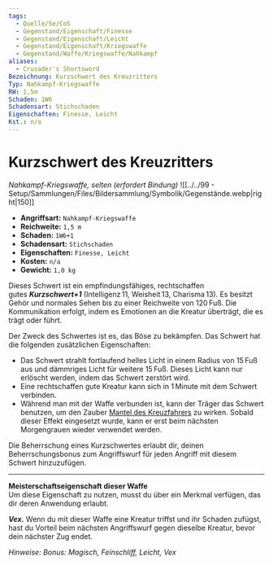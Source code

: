 ```yaml
---
tags:
  - Quelle/5e/CoS
  - Gegenstand/Eigenschaft/Finesse
  - Gegenstand/Eigenschaft/Leicht
  - Gegenstand/Eigenschaft/Kriegswaffe
  - Gegenstand/Waffe/Kriegswaffe/Nahkampf
aliases:
  - Crusader's Shortsword
Bezeichnung: Kurzschwert des Kreuzritters
Typ: Nahkampf-Kriegswaffe
RW: 1,5m
Schaden: 1W6
Schadensart: Stichschaden
Eigenschaften: Finesse, Leicht
Kst.: n/a
---
```

# Kurzschwert des Kreuzritters
*Nahkampf-Kriegswaffe, selten (erfordert Bindung)*
![[../../99 - Setup/Sammlungen/Files/Bildersammlung/Symbolik/Gegenstände.webp|right|150]]

- **Angriffsart:** `Nahkampf-Kriegswaffe`
- **Reichweite:** `1,5 m`
- **Schaden:** `1W6+1`
- **Schadensart:** `Stichschaden`
- **Eigenschaften:** `Finesse, Leicht`
- **Kosten:** `n/a`
- **Gewicht:** `1,0 kg`

Dieses Schwert ist ein empfindungsfähiges, rechtschaffen gutes **_Kurzschwert+1_** (Intelligenz 11, Weisheit 13, Charisma 13). Es besitzt Gehör und normales Sehen bis zu einer Reichweite von 120 Fuß. Die Kommunikation erfolgt, indem es Emotionen an die Kreatur überträgt, die es trägt oder führt.

Der Zweck des Schwertes ist es, das Böse zu bekämpfen. Das Schwert hat die folgenden zusätzlichen Eigenschaften:

- Das Schwert strahlt fortlaufend helles Licht in einem Radius von 15 Fuß aus und dämmriges Licht für weitere 15 Fuß. Dieses Licht kann nur erlöscht werden, indem das Schwert zerstört wird.
- Eine rechtschaffen gute Kreatur kann sich in 1 Minute mit dem Schwert verbinden.
- Während man mit der Waffe verbunden ist, kann der Träger das Schwert benutzen, um den Zauber [Mantel des Kreuzfahrers](Mantel-des-Kreuzfahrers.md) zu wirken. Sobald dieser Effekt eingesetzt wurde, kann er erst beim nächsten Morgengrauen wieder verwendet werden.

Die Beherrschung eines Kurzschwertes erlaubt dir, deinen Beherrschungsbonus zum Angriffswurf für jeden Angriff mit diesem Schwert hinzuzufügen.

---

**Meisterschaftseigenschaft dieser Waffe**  
Um diese Eigenschaft zu nutzen, musst du über ein Merkmal verfügen, das dir deren Anwendung erlaubt.

_**Vex.**_ Wenn du mit dieser Waffe eine Kreatur triffst und ihr Schaden zufügst, hast du Vorteil beim nächsten Angriffswurf gegen dieselbe Kreatur, bevor dein nächster Zug endet.

_Hinweise: Bonus: Magisch, Feinschliff, Leicht, Vex_